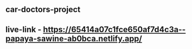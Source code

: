 ##  car-doctors-project

## live-link - https://65414a07c1fce650af7d4c3a--papaya-sawine-ab0bca.netlify.app/
